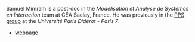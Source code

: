 Samuel Mimram is a post-doc in the _Mod&#233;lisation et Analyse de Syst&#232;mes en Interaction_ team at CEA Saclay, France. He was previously in the [PPS group](http://www.pps.jussieu.fr/) at the _Universit&#233; Paris Diderot - Paris 7_. 

* [webpage](http://www.pps.jussieu.fr/~smimram/)